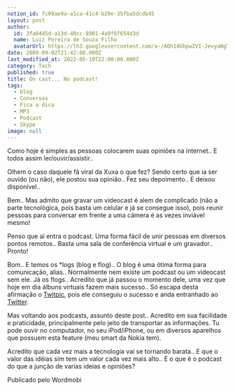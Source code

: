```yaml
---
notion_id: fc09ae9a-a1ca-41c4-b29e-35fba5dcdb45
layout: post
author:
  id: 3fa6445d-a13d-40cc-8901-4a9f6f654d3d
  name: Luiz Pereira de Souza Filho
  avatarUrl: https://lh3.googleusercontent.com/a-/AOh14GhpwZVI-JevyaNgTdlrOT6YN20cI6V9Kxtq38Ij8AQ=s100
date: 2009-09-02T21:42:00.000Z
last_modified_at: 2022-05-19T22:00:00.000Z
category: Tech
published: true
title: On cast... No podcast!
tags:
  - blog
  - Conversas
  - Fica a dica
  - MP3
  - Podcast
  - Skype
image: null
---
```


Como hoje é simples as pessoas colocarem suas opiniões na internet.. E todos assim ler/ouvir/assistir..

Olhem o caso daquele fã viral da Xuxa o que fez? Sendo certo que ia ser ouvido (ou não), ele postou sua opinião.. Fez seu depoimento.. E deixou disponível..

Bem.. Mas admito que gravar um videocast é alem de complicado (não a parte tecnológica, pois basta um celular e já se consegue isso), pois reunir pessoas para conversar em frente a uma câmera é as vezes inviável mesmo!

Penso que aí entra o podcast. Uma forma fácil de unir pessoas em diversos pontos remotos.. Basta uma sala de conferência virtual e um gravador.. Pronto!

Bom.. E temos os *logs (blog e flog).. O blog é uma ótima forma para comunicação, alias.. Normalmente nem existe um podcast ou um videocast sem ele. Já os flogs.. Acredito que já passou o momento dele, uma vez que hoje em dia álbuns virtuais fazem mais sucesso.. Só escapa desta afirmação o [Twitpic](http://twitpic.com), pois ele conseguiu o sucesso e anda entranhado ao [Twitter](http://twitter.com).

Mas voltando aos podcasts, assunto deste post.. Acredito em sua facilidade e praticidade, principalmente pelo jeito de transportar as informações. Tu pode ouvir no computador, no seu iPod/iPhone, ou em diversos aparelhos que possuem esta feature (meu smart da Nokia tem).

Acredito que cada vez mais a tecnologia vai se tornando barata.. E que o valor das idéias sim tem um valor cada vez mais alto.. E o que é o podcast do que a junção de varias ideias e opiniões?

Publicado pelo Wordmobi


